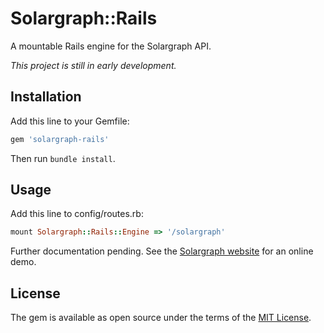 # Solargraph::Rails
A mountable Rails engine for the Solargraph API.

*This project is still in early development.*

## Installation

Add this line to your Gemfile:

```ruby
gem 'solargraph-rails'
```

Then run `bundle install`.

## Usage

Add this line to config/routes.rb:

```ruby
mount Solargraph::Rails::Engine => '/solargraph'
```

Further documentation pending. See the [Solargraph website](http://solargraph.org) for an online demo.

## License
The gem is available as open source under the terms of the [MIT License](http://opensource.org/licenses/MIT).
